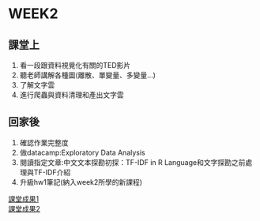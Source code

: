 # WEEK2   
## 課堂上    
1. 看一段跟資料視覺化有關的TED影片    
2. 聽老師講解各種圖(離散、單變量、多變量...)    
3. 了解文字雲
4. 進行爬蟲與資料清理和產出文字雲
## 回家後    
1. 確認作業完整度    
2. 做datacamp:Exploratory Data Analysis    
3. 閱讀指定文章:中文文本探勘初探：TF-IDF in R Language和文字探勘之前處理與TF-IDF介紹   
4. 升級hw1筆記(納入week2所學的新課程)   

[課堂成果1](https://icedragon5235.github.io/ntu-cs-x/week2/class1.html)   
[課堂成果2](https://icedragon5235.github.io/ntu-cs-x/week2/class2.html)
